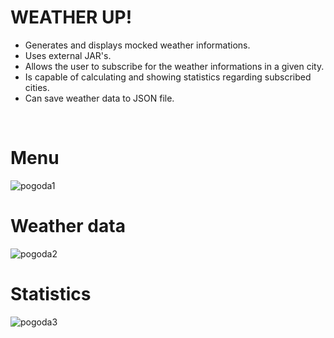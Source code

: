 # WEATHER UP!

* Generates and displays mocked weather informations. 
* Uses external JAR's. 
* Allows the user to subscribe for the weather informations in a given city. 
* Is capable of calculating and showing statistics regarding subscribed cities. 
* Can save weather data to JSON file.

<br />

# Menu
![pogoda1](https://user-images.githubusercontent.com/93281803/226110568-bcdb0bee-aaec-4191-a8cd-1dfd31e283f5.png)

# Weather data
![pogoda2](https://user-images.githubusercontent.com/93281803/226110571-a0f094eb-1220-4c75-b6a1-5397edc0492b.png)

# Statistics
![pogoda3](https://user-images.githubusercontent.com/93281803/226110574-85ae5298-a4a3-40f1-bff1-371208ea4c2e.png)
